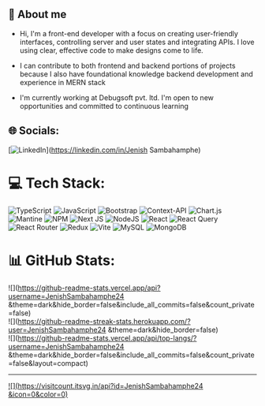 <div>
  <h2>💫 About me</h2>
  <ul >
    <li>
      <p>
        Hi, I'm a front-end developer with a focus on creating user-friendly interfaces, controlling server and user states and integrating APIs. I love using clear, effective code to make designs come to life.
      </p>
    </li>
    <li>
      <p>
        I can contribute to both frontend and backend portions of projects because I also have foundational knowledge  backend development and experience in MERN stack
      </p>
    </li>
    <li>
      <p>
        I'm currently working at Debugsoft pvt. ltd.  I'm open to new opportunities and committed to continuous learning
      </p>
    </li>
  </ul>
</div>


## 🌐 Socials:
[![LinkedIn](https://img.shields.io/badge/LinkedIn-%230077B5.svg?logo=linkedin&logoColor=white)](https://linkedin.com/in/Jenish Sambahamphe) 

# 💻 Tech Stack:
![TypeScript](https://img.shields.io/badge/typescript-%23007ACC.svg?style=for-the-badge&logo=typescript&logoColor=white) ![JavaScript](https://img.shields.io/badge/javascript-%23323330.svg?style=for-the-badge&logo=javascript&logoColor=%23F7DF1E) ![Bootstrap](https://img.shields.io/badge/bootstrap-%238511FA.svg?style=for-the-badge&logo=bootstrap&logoColor=white) ![Context-API](https://img.shields.io/badge/Context--Api-000000?style=for-the-badge&logo=react) ![Chart.js](https://img.shields.io/badge/chart.js-F5788D.svg?style=for-the-badge&logo=chart.js&logoColor=white) ![Mantine](https://img.shields.io/badge/Mantine-ffffff?style=for-the-badge&logo=Mantine&logoColor=339af0) ![NPM](https://img.shields.io/badge/NPM-%23CB3837.svg?style=for-the-badge&logo=npm&logoColor=white) ![Next JS](https://img.shields.io/badge/Next-black?style=for-the-badge&logo=next.js&logoColor=white) ![NodeJS](https://img.shields.io/badge/node.js-6DA55F?style=for-the-badge&logo=node.js&logoColor=white) ![React](https://img.shields.io/badge/react-%2320232a.svg?style=for-the-badge&logo=react&logoColor=%2361DAFB) ![React Query](https://img.shields.io/badge/-React%20Query-FF4154?style=for-the-badge&logo=react%20query&logoColor=white) ![React Router](https://img.shields.io/badge/React_Router-CA4245?style=for-the-badge&logo=react-router&logoColor=white) ![Redux](https://img.shields.io/badge/redux-%23593d88.svg?style=for-the-badge&logo=redux&logoColor=white) ![Vite](https://img.shields.io/badge/vite-%23646CFF.svg?style=for-the-badge&logo=vite&logoColor=white) ![MySQL](https://img.shields.io/badge/mysql-4479A1.svg?style=for-the-badge&logo=mysql&logoColor=white) ![MongoDB](https://img.shields.io/badge/MongoDB-%234ea94b.svg?style=for-the-badge&logo=mongodb&logoColor=white)
# 📊 GitHub Stats:
![](https://github-readme-stats.vercel.app/api?username=JenishSambahamphe24 &theme=dark&hide_border=false&include_all_commits=false&count_private=false)<br/>
![](https://github-readme-streak-stats.herokuapp.com/?user=JenishSambahamphe24 &theme=dark&hide_border=false)<br/>
![](https://github-readme-stats.vercel.app/api/top-langs/?username=JenishSambahamphe24 &theme=dark&hide_border=false&include_all_commits=false&count_private=false&layout=compact)

---
[![](https://visitcount.itsvg.in/api?id=JenishSambahamphe24 &icon=0&color=0)](https://visitcount.itsvg.in)

<!-- Proudly created with GPRM ( https://gprm.itsvg.in ) -->
